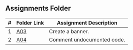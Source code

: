 ##  Assignments Folder

| # | Folder Link                                                                       | Assignment Description     |
|:-:|-----------------------------------------------------------------------------------|----------------------------|
| 1 | [A03](https://github.com/dylanmilesmsu/2142-OOP-MILES/tree/main/Assignments/A03/) | Create a banner.           |
| 2 | [A04](https://github.com/dylanmilesmsu/2142-OOP-MILES/tree/main/Assignments/A04/) | Comment undocumented code. |

